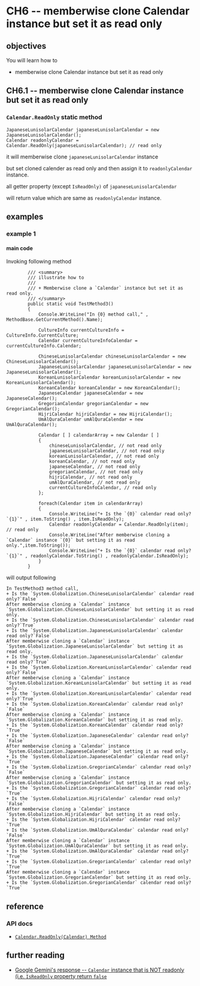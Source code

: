 # CH6 -- memberwise clone Calendar instance but set it as read only
## objectives
You will learn how to

+ memberwise clone Calendar instance but set it as read only

## CH6.1 -- memberwise clone Calendar instance but set it as read only
### `Calendar.ReadOnly` static method

```
JapaneseLunisolarCalendar japaneseLunisolarCalendar = new JapaneseLunisolarCalendar();
Calendar readonlyCalendar = Calendar.ReadOnly(japaneseLunisolarCalendar); // read only
```

it will memberwise clone `japaneseLunisolarCalendar` instance 

but set cloned calender as read only and then assign it to `readonlyCalendar` instance.

all getter property (except `IsReadOnly)` of `japaneseLunisolarCalendar` 

will return value which are same as `readonlyCalendar` instance.

## examples
### example 1
#### main code
Invoking following method

```
        /// <summary>
        /// illustrate how to
        /// 
        /// + Memberwise clone a `Calendar` instance but set it as read only.
        /// </summary>
        public static void TestMethod3()
        {
            Console.WriteLine("In {0} method call," , MethodBase.GetCurrentMethod().Name);

            CultureInfo currentCultureInfo = CultureInfo.CurrentCulture;
            Calendar currentCultureInfoCalendar = currentCultureInfo.Calendar;

            ChineseLunisolarCalendar chineseLunisolarCalendar = new ChineseLunisolarCalendar();
            JapaneseLunisolarCalendar japaneseLunisolarCalendar = new JapaneseLunisolarCalendar();
            KoreanLunisolarCalendar koreanLunisolarCalendar = new KoreanLunisolarCalendar();
            KoreanCalendar koreanCalendar = new KoreanCalendar();
            JapaneseCalendar japaneseCalendar = new JapaneseCalendar();
            GregorianCalendar gregorianCalendar = new GregorianCalendar();
            HijriCalendar hijriCalendar = new HijriCalendar();
            UmAlQuraCalendar umAlQuraCalendar = new UmAlQuraCalendar();

            Calendar [ ] calendarArray = new Calendar [ ]
            {
                chineseLunisolarCalendar, // not read only
                japaneseLunisolarCalendar, // not read only
                koreanLunisolarCalendar, // not read only
                koreanCalendar, // not read only
                japaneseCalendar, // not read only
                gregorianCalendar, // not read only
                hijriCalendar, // not read only
                umAlQuraCalendar, // not read only
                currentCultureInfoCalendar, // read only
            };

            foreach(Calendar item in calendarArray)
            {
                Console.WriteLine("+ Is the `{0}` calendar read only?`{1}`" , item.ToString() , item.IsReadOnly);
                Calendar readonlyCalendar = Calendar.ReadOnly(item); // read only
                Console.WriteLine("After memberwise cloning a `Calendar` instance `{0}` but setting it as read only.",item.ToString());
                Console.WriteLine("+ Is the `{0}` calendar read only?`{1}`" , readonlyCalendar.ToString() , readonlyCalendar.IsReadOnly);
            }
        }
```

will output following

```
In TestMethod3 method call,
+ Is the `System.Globalization.ChineseLunisolarCalendar` calendar read only?`False`
After memberwise cloning a `Calendar` instance `System.Globalization.ChineseLunisolarCalendar` but setting it as read only.
+ Is the `System.Globalization.ChineseLunisolarCalendar` calendar read only?`True`
+ Is the `System.Globalization.JapaneseLunisolarCalendar` calendar read only?`False`
After memberwise cloning a `Calendar` instance `System.Globalization.JapaneseLunisolarCalendar` but setting it as read only.
+ Is the `System.Globalization.JapaneseLunisolarCalendar` calendar read only?`True`
+ Is the `System.Globalization.KoreanLunisolarCalendar` calendar read only?`False`
After memberwise cloning a `Calendar` instance `System.Globalization.KoreanLunisolarCalendar` but setting it as read only.
+ Is the `System.Globalization.KoreanLunisolarCalendar` calendar read only?`True`
+ Is the `System.Globalization.KoreanCalendar` calendar read only?`False`
After memberwise cloning a `Calendar` instance `System.Globalization.KoreanCalendar` but setting it as read only.
+ Is the `System.Globalization.KoreanCalendar` calendar read only?`True`
+ Is the `System.Globalization.JapaneseCalendar` calendar read only?`False`
After memberwise cloning a `Calendar` instance `System.Globalization.JapaneseCalendar` but setting it as read only.
+ Is the `System.Globalization.JapaneseCalendar` calendar read only?`True`
+ Is the `System.Globalization.GregorianCalendar` calendar read only?`False`
After memberwise cloning a `Calendar` instance `System.Globalization.GregorianCalendar` but setting it as read only.
+ Is the `System.Globalization.GregorianCalendar` calendar read only?`True`
+ Is the `System.Globalization.HijriCalendar` calendar read only?`False`
After memberwise cloning a `Calendar` instance `System.Globalization.HijriCalendar` but setting it as read only.
+ Is the `System.Globalization.HijriCalendar` calendar read only?`True`
+ Is the `System.Globalization.UmAlQuraCalendar` calendar read only?`False`
After memberwise cloning a `Calendar` instance `System.Globalization.UmAlQuraCalendar` but setting it as read only.
+ Is the `System.Globalization.UmAlQuraCalendar` calendar read only?`True`
+ Is the `System.Globalization.GregorianCalendar` calendar read only?`True`
After memberwise cloning a `Calendar` instance `System.Globalization.GregorianCalendar` but setting it as read only.
+ Is the `System.Globalization.GregorianCalendar` calendar read only?`True`
```

## reference
### API docs
+ [`Calendar.ReadOnly(Calendar) Method`](https://learn.microsoft.com/en-us/dotnet/api/system.globalization.calendar.readonly?view=net-9.0)

## further reading
+ [Google Gemini's response -- `Calendar` instance that is NOT readonly (i.e. `IsReadOnly` property return `false`](https://g.co/gemini/share/73600c208766)